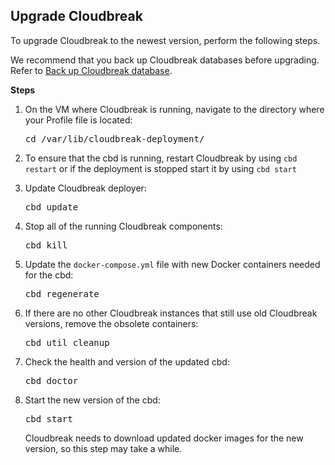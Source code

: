 ## Upgrade Cloudbreak

To upgrade Cloudbreak to the newest version, perform the following steps.

We recommend that you back up Cloudbreak databases before upgrading. Refer to [Back up Cloudbreak database](cb-migrate.md#back-up-cloudbreak-database).

**Steps**

1. On the VM where Cloudbreak is running, navigate to the directory where your Profile file is located:

    <pre>cd /var/lib/cloudbreak-deployment/</pre>
    
2. To ensure that the cbd is running, restart Cloudbreak by using ```cbd restart``` or if the deployment is stopped start it by using ```cbd start```
    
3. Update Cloudbreak deployer:

    <pre>cbd update</pre>
    
2. Stop all of the running Cloudbreak components:

    <pre>cbd kill</pre>
    
3. Update the `docker-compose.yml` file with new Docker containers needed for the cbd:

    <pre>cbd regenerate</pre>
    
4. If there are no other Cloudbreak instances that still use old Cloudbreak versions, remove the obsolete containers:

    <pre>cbd util cleanup</pre>
    
5. Check the health and version of the updated cbd:

    <pre>cbd doctor</pre>
    
6. Start the new version of the cbd:

    <pre>cbd start</pre>
    
    Cloudbreak needs to download updated docker images for the new version, so this step may take a while.

    
    
